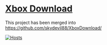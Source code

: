 # [Xbox Download](https://github.com/skydevil88/XboxDownload/)
This project has been merged into https://github.com/skydevil88/XboxDownload/

[![Hosts](https://github.com/skydevil88/XboxDownload/blob/master/images/UI_English.png)](https://github.com/skydevil88/XboxDownload/blob/master/images/UI_English.png)

